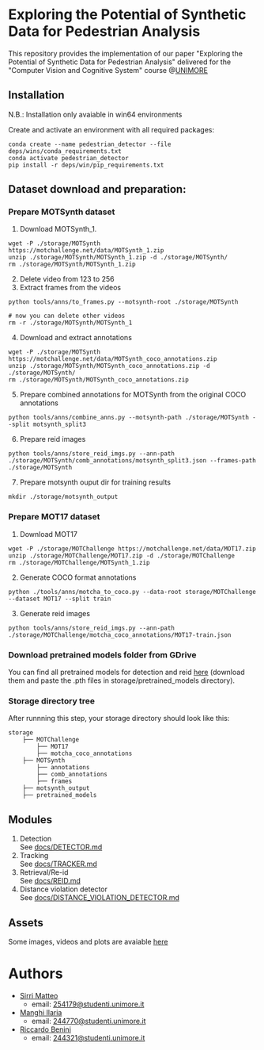 # Exploring the Potential of Synthetic Data for Pedestrian Analysis

This repository provides the implementation of our paper "Exploring the Potential of Synthetic Data for Pedestrian Analysis" delivered for the "Computer Vision and Cognitive System" course @[UNIMORE](https://www.unimore.it/)

## Installation

N.B.: Installation only avaiable in win64 environments

Create and activate an environment with all required packages:

```
conda create --name pedestrian_detector --file deps/wins/conda_requirements.txt
conda activate pedestrian_detector
pip install -r deps/win/pip_requirements.txt
```

## Dataset download and preparation:

### Prepare MOTSynth dataset

1. Download MOTSynth_1.

```
wget -P ./storage/MOTSynth https://motchallenge.net/data/MOTSynth_1.zip
unzip ./storage/MOTSynth/MOTSynth_1.zip -d ./storage/MOTSynth/
rm ./storage/MOTSynth/MOTSynth_1.zip
```

2. Delete video from 123 to 256
3. Extract frames from the videos

```
python tools/anns/to_frames.py --motsynth-root ./storage/MOTSynth

# now you can delete other videos
rm -r ./storage/MOTSynth/MOTSynth_1
```

4. Download and extract annotations

```
wget -P ./storage/MOTSynth https://motchallenge.net/data/MOTSynth_coco_annotations.zip
unzip ./storage/MOTSynth/MOTSynth_coco_annotations.zip -d ./storage/MOTSynth/
rm ./storage/MOTSynth/MOTSynth_coco_annotations.zip
```

5. Prepare combined annotations for MOTSynth from the original COCO annotations

```
python tools/anns/combine_anns.py --motsynth-path ./storage/MOTSynth --split motsynth_split3

```

6. Prepare reid images

```
python tools/anns/store_reid_imgs.py --ann-path ./storage/MOTSynth/comb_annotations/motsynth_split3.json --frames-path ./storage/MOTSynth
```

7. Prepare motsynth ouput dir for training results

```
mkdir ./storage/motsynth_output
```

### Prepare MOT17 dataset

1. Download MOT17

```
wget -P ./storage/MOTChallenge https://motchallenge.net/data/MOT17.zip
unzip ./storage/MOTChallenge/MOT17.zip -d ./storage/MOTChallenge
rm ./storage/MOTChallenge/MOTSynth_1.zip
```

2. Generate COCO format annotations

```
python ./tools/anns/motcha_to_coco.py --data-root storage/MOTChallenge --dataset MOT17 --split train
```

3. Generate reid images

```
python tools/anns/store_reid_imgs.py --ann-path ./storage/MOTChallenge/motcha_coco_annotations/MOT17-train.json
```

### Download pretrained models folder from GDrive

You can find all pretrained models for detection and reid [here](https://drive.google.com/drive/folders/1RiVywWYQA6XhhPIntThI1LrT-Up-_eI9?usp=sharing) (download them and paste the .pth files in storage/pretrained_models directory).

### Storage directory tree

After runnning this step, your storage directory should look like this:

```text
storage
    ├── MOTChallenge
        ├── MOT17
        ├── motcha_coco_annotations
    ├── MOTSynth
        ├── annotations
        ├── comb_annotations
        ├── frames
    ├── motsynth_output
    ├── pretrained_models
```

## Modules

1.  Detection\
    See [docs/DETECTOR.md](docs/DETECTOR.md)
2.  Tracking\
    See [docs/TRACKER.md](docs/TRACKER.md)
3.  Retrieval/Re-id\
    See [docs/REID.md](docs/REID.md)
4.  Distance violation detector\
    See [docs/DISTANCE_VIOLATION_DETECTOR.md](docs/DISTANCE_VIOLATION_DETECTOR.md)

## Assets

Some images, videos and plots are avaiable [here](https://drive.google.com/drive/folders/1IAz45YagXviQ8C3J4zDzPjf0cBto5KzU?usp=share_link)

# Authors
- [Sirri Matteo](https://github.com/sir3mat)
    - email: 254179@studenti.unimore.it
- [Manghi Ilaria](https://github.com/ilariamanghi)
    - email: 244770@studenti.unimore.it
- [Riccardo Benini](https://github.com/RiccardoBenini98) 
    - email: 244321@studenti.unimore.it
